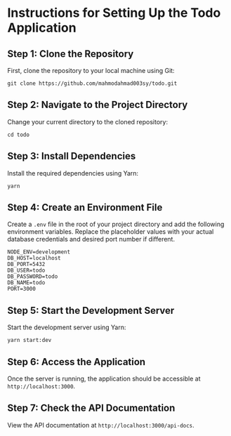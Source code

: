 # Instructions for Setting Up the Todo Application

## Step 1: Clone the Repository

First, clone the repository to your local machine using Git:

```
git clone https://github.com/mahmodahmad003sy/todo.git
```

## Step 2: Navigate to the Project Directory

Change your current directory to the cloned repository:

```
cd todo
```

## Step 3: Install Dependencies

Install the required dependencies using Yarn:

```
yarn
```

## Step 4: Create an Environment File

Create a `.env` file in the root of your project directory and add the following environment variables. Replace the placeholder values with your actual database credentials and desired port number if different.

```plaintext
NODE_ENV=development
DB_HOST=localhost
DB_PORT=5432
DB_USER=todo
DB_PASSWORD=todo
DB_NAME=todo
PORT=3000
```

## Step 5: Start the Development Server

Start the development server using Yarn:

```
yarn start:dev
```

## Step 6: Access the Application

Once the server is running, the application should be accessible at `http://localhost:3000`.

## Step 7: Check the API Documentation

View the API documentation at `http://localhost:3000/api-docs`.
